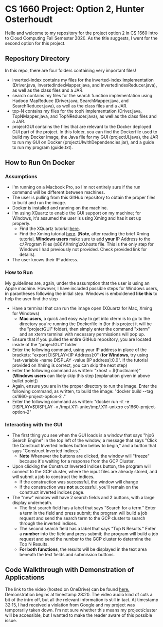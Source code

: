 # CS 1660 Project: Option 2, Hunter Osterhoudt
Hello and welcome to my repository for the project option 2 in CS 1660 Intro to Cloud Computing Fall Semester 2020. As the title suggests, I went for the second option for this project.

## Repository Directory
In this repo, there are four folders containing very important files! 

- inverted-index contains my files for the inverted-index implementation (Driver.java, InvertedIndexMapper.java, and InvertedIndexReducer.java), as well as the class files and a JAR.
- search contains my files for the search function implementation using Hadoop MapReduce (Driver.java, SearchMapper.java, and SearchReducer.java), as well as the class files and a JAR.
- top-N contains my files for the topN implementation (Driver.java, TopNMapper.java, and TopNReducer.java), as well as the class files and a JAR.
- projectGUI contains the files that are relevant to the Docker deployed GUI part of the project. In this folder, you can find the Dockerfile used to build my Docker image, the Java file for my GUI (projectUI.java), the JAR to run my GUI on Docker (projectUIwithDependencies.jar), and a guide to run my program (guide.txt).

## How to Run On Docker
### Assumptions
- I'm running on a Macbook Pro, so I'm not entirely sure if the run command will be different between machines.
- The user is pulling from this GitHub repository to obtain the proper files to build and run the image.
- Docker is installed and running on the machine.
- I'm using XQuartz to enable the GUI support on my machine; for Windows, it's assumed the user is using Xming and has it set up properly.
    - Find the XQuartz tutorial [here](https://www.turgaykivrak.com/posts/docker-run-gui-app/).
    - Find the Xming tutorial [here](https://docs.microsoft.com/en-us/archive/blogs/jamiedalton/windows-10-docker-gui). (**Note**, after reading the brief Xming tutorial, **Windows users** make sure to add **your** IP Address to the c:\Program Files (x86)\Xming\x0.hosts file. This is the only step for Windows I had previously not provided. Check provided link for details).
- The user knows their IP address.

### How to Run
My guidelines are, again, under the assumption that the user is using an Apple machine. However, I have included possible steps for Windows users, in parantheses following the initial step. Windows is emboldened **like this** to help the user find the step
- Have a terminal that can run the image open (XQuartz for Mac, Xming for Windows)
    - **Mac users**, a quick and easy way to get into xterm is to go to the directory you're running the Dockerfile in (for this project it will be the "projectGUI" folder), then simply enter the command "xterm" and an xterm terminal with necessary permissions will pop up.
- Ensure that if you pulled the entire GitHub repository, you are located inside of the "projectGUI" folder
- Enter the following command, using your IP address in place of the brackets: "export DISPLAY=[IP Address]:0" (**for Windows**, try using "set-variable -name DISPLAY -value [IP address]:0.0". If the tutorial provided on Xming is correct, you can skip the next step)
- Enter the following command as written: "xhost + ${hostname}" (**Windows users** can likely skip this step [explanation given in above bullet point])
- Again, ensure you are in the proper directory to run the image. Enter the following command, as written, to build the image: "docker build --tag cs1660-project-option-2 ."
- Enter the following command as written: "docker run -it -e DISPLAY=$DISPLAY -v /tmp/.X11-unix:/tmp/.X11-unix:ro cs1660-project-option-2"

### Interacting with the GUI
- The first thing you see when the GUI loads is a window that says "hjo6 Search Engine" in the top left of the window, a message that says "Click the Construct Inverted Indices button below to begin," and a button that says "Construct Inverted Indices."
    - **Note** Whenever the buttons are clicked, the window will "freeze" because it's waiting for a response from the GCP Cluster.
- Upon clicking the Construct Inverted Indices button, the program will connect to the GCP cluster, where the input files are already stored, and will submit a job to construct the indices.
    - If the construction was successful, the window will change
    - If the construction was **not** successful, you'll remain on the construct inverted indices page.
- The "new" window will have 2 search fields and 2 buttons, with a large display underneath.
    - The first search field has a label that says "Search for a term." Enter a term in the field and press submit; the program will build a job request and send the search term to the GCP cluster to search through the inverted indices.
    - The second search field has a label that says "Top N Results." Enter a **number** into the field and press submit; the program will build a job request and send the number to the GCP cluster to determine the Top N Results.
    - **For both functions**, the results will be displayed in the text area beneath the text fields and submission buttons.

## Code Walkthrough with Demonstration of Applications
The link to the video (hosted on OneDrive) can be found [here.](https://pitt-my.sharepoint.com/:v:/g/personal/hjo6_pitt_edu/EVUjH0GqBBFLosVXmDev4ioB00D8psLpQ9LPkfKg9-to9g?e=xZfkEc) Demonstration begins at timestamp 28:20. The video audio kind of cuts a bit of the intro off, but all the relevant information is still in tact. At timestamp 32:15, I had received a violation from Google and my project was temporarily taken down. I'm not sure whether this means my project/cluster will be accessible, but I wanted to make the reader aware of this possible issue.
